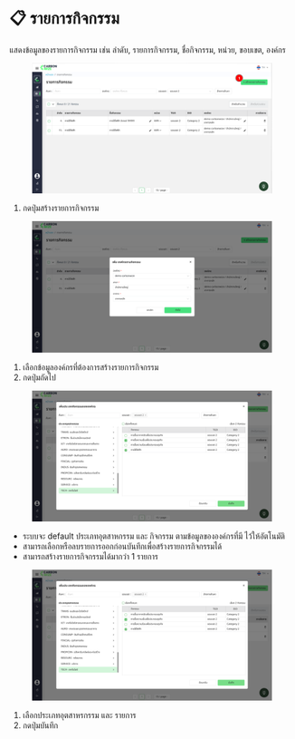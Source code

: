 # 📋 รายการกิจกรรม

แสดงข้อมูลของรายการกิจกรรม เช่น ลำดับ, รายการกิจกรรม, ชื่อกิจกรรม, หน่วย, ขอบเขต, องค์กร

<figure><img src="../.gitbook/assets/image (21).png" alt=""><figcaption></figcaption></figure>

1. กดปุ่มสร้างรายการกิจกรรม

<figure><img src="../.gitbook/assets/image (22).png" alt=""><figcaption></figcaption></figure>

1. เลือกข้อมูลองค์กรที่ต้องการสร้างรายการกิจกรรม
2. กดปุ่มถัดไป

<figure><img src="../.gitbook/assets/image (24).png" alt=""><figcaption></figcaption></figure>

* ระบบจะ default ประเภทอุตสาหกรรม และ กิจกรรม ตามข้อมูลขององค์กรที่มี ไว้ให้อัตโนมัติ
* สามารถเลือกหรือลบรายการออกก่อนบันทึกเพื่อสร้างรายการกิจกรรมได้
* สามารถสร้างรายการกิจกรรมได้มากว่า 1 รายการ

<figure><img src="../.gitbook/assets/image (25).png" alt=""><figcaption></figcaption></figure>

1. เลือกประเภทอุตสาหรกรรม และ รายการ
2. กดปุ่มบันทึก
